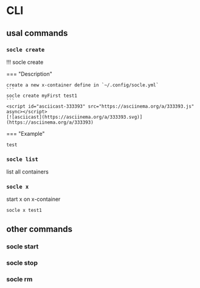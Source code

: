 # CLI

## usal commands

### `socle create`
!!! socle create

  === "Description"

    create a new x-container define in `~/.config/socle.yml`
    ```
    socle create myFirst test1
    ```
    <script id="asciicast-333393" src="https://asciinema.org/a/333393.js" async></script>
    [![asciicast](https://asciinema.org/a/333393.svg)](https://asciinema.org/a/333393)
  === "Example"

    test

### `socle list`
list all containers
### `socle x`
start x on x-container
```
socle x test1
```

## other commands
### socle start
### socle stop
### socle rm



